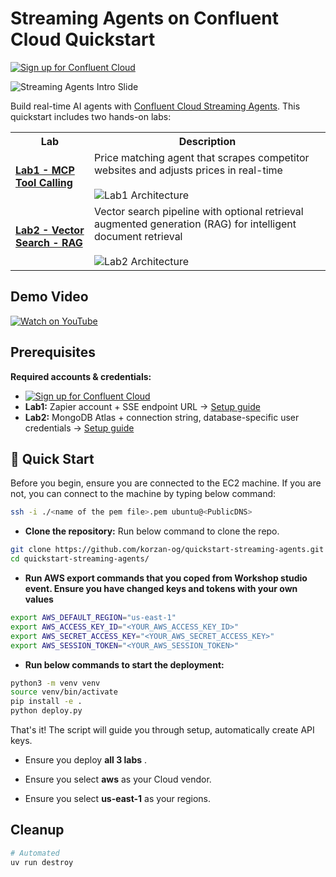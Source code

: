 # Streaming Agents on Confluent Cloud Quickstart

[![Sign up for Confluent Cloud](https://img.shields.io/badge/Sign%20up%20for%20Confluent%20Cloud-007BFF?style=for-the-badge&logo=apachekafka&logoColor=white)](https://www.confluent.io/get-started/?utm_campaign=tm.pmm_cd.q4fy25-quickstart-streaming-agents&utm_source=github&utm_medium=demo)

![Streaming Agents Intro Slide](./assets/streaming-agents-intro-slide.png)




Build real-time AI agents with [Confluent Cloud Streaming Agents](https://docs.confluent.io/cloud/current/ai/streaming-agents/overview.html). This quickstart includes two hands-on labs:

<table>
<tr>
<th width="25%">Lab</th>
<th width="75%">Description</th>
</tr>
<tr>
<td><a href="./LAB1-Walkthrough.md"><strong>Lab1 - MCP Tool Calling</strong></a></td>
<td>Price matching agent that scrapes competitor websites and adjusts prices in real-time<br><br><img src="./assets/lab1/lab1-architecture.png" alt="Lab1 Architecture"></td>
</tr>
<tr>
<td><a href="./LAB2-Walkthrough.md"><strong>Lab2 - Vector Search - RAG</strong></a></td>
<td>Vector search pipeline with optional retrieval augmented generation (RAG) for intelligent document retrieval<br><br><img src="./assets/lab2/mongodb/00_lab2_architecture.png" alt="Lab2 Architecture"></td>
</tr>
</table>

## Demo Video

[![Watch on YouTube](https://img.youtube.com/vi/F4bUUsVDBVE/hqdefault.jpg)](https://www.youtube.com/watch?v=F4bUUsVDBVE "Watch on YouTube")

## Prerequisites

**Required accounts & credentials:**

- [![Sign up for Confluent Cloud](https://img.shields.io/badge/Sign%20up%20for%20Confluent%20Cloud-007BFF?style=for-the-badge&logo=apachekafka&logoColor=white)](https://www.confluent.io/get-started/?utm_campaign=tm.pmm_cd.q4fy25-quickstart-streaming-agents&utm_source=github&utm_medium=demo)
- **Lab1:** Zapier account + SSE endpoint URL → [Setup guide](./LAB1-Walkthrough.md#zapier-mcp-server-setup)
- **Lab2:** MongoDB Atlas + connection string, database-specific user credentials → [Setup guide](./LAB2-Walkthrough.md#mongodb-atlas-setup)

## 🚀 Quick Start

Before you begin, ensure you are connected to the EC2 machine. If you are not, you can connect to the machine by typing below command:

```bash
ssh -i ./<name of the pem file>.pem ubuntu@<PublicDNS>
```


* **Clone the repository:**
   Run below command to clone the repo.

```bash
git clone https://github.com/korzan-og/quickstart-streaming-agents.git
cd quickstart-streaming-agents/
```

* **Run AWS export commands that you coped from Workshop studio event. Ensure you have changed keys and tokens with your own values**

```bash
export AWS_DEFAULT_REGION="us-east-1"
export AWS_ACCESS_KEY_ID="<YOUR_AWS_ACCESS_KEY_ID>"
export AWS_SECRET_ACCESS_KEY="<YOUR_AWS_SECRET_ACCESS_KEY>"
export AWS_SESSION_TOKEN="<YOUR_AWS_SESSION_TOKEN>"
```


* **Run below commands to start the deployment:**

```bash
python3 -m venv venv
source venv/bin/activate
pip install -e .
python deploy.py
```

That's it! The script will guide you through setup, automatically create API keys. 

- Ensure you deploy **all 3 labs** .

- Ensure you select **aws** as your Cloud vendor.

- Ensure you select **us-east-1** as your regions.


## Cleanup
```bash
# Automated
uv run destroy
```
